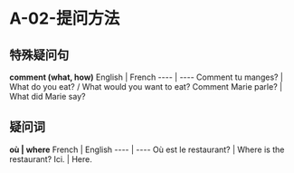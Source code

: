 ﻿# A-02-提问方法


## 特殊疑问句

**comment (what, how)**
English | French
---- | ----
Comment tu manges? | What do you eat? / What would you want to eat?
Comment Marie parle? | What did Marie say?


## 疑问词

**où | where**
French | English
---- | ----
Où est le restaurant? | Where is the restaurant?
Ici. | Here.